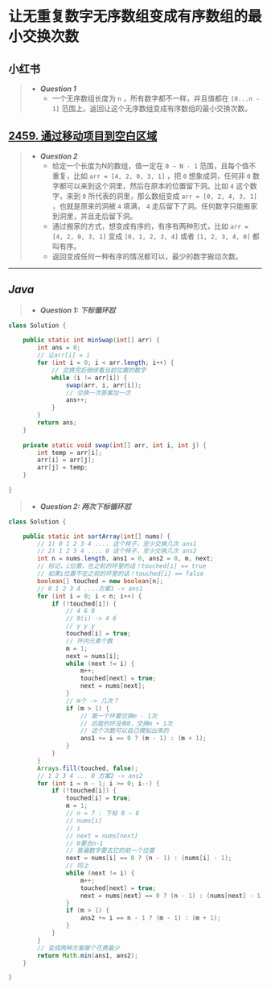 # 让无重复数字无序数组变成有序数组的最小交换次数

## 小红书

> - ***Question 1***
>   - 一个无序数组长度为 `n` ，所有数字都不一样，并且值都在 `[0...n - 1]` 范围上。返回让这个无序数组变成有序数组的最小交换次数。

## [2459. 通过移动项目到空白区域](https://leetcode.cn/problems/sort-array-by-moving-items-to-empty-space/)

> - ***Question 2***
>   - 给定一个长度为N的数组，值一定在 `0 ~ N - 1` 范围，且每个值不重复，比如 `arr = [4, 2, 0, 3, 1]` ，把 `0` 想象成洞，任何非 `0` 数字都可以来到这个洞里，然后在原本的位置留下洞。比如 `4` 这个数字，来到 `0` 所代表的洞里，那么数组变成 `arr = [0, 2, 4, 3, 1]` ，也就是原来的洞被 `4` 填满， `4` 走后留下了洞。任何数字只能搬家到洞里，并且走后留下洞。
>   - 通过搬家的方式，想变成有序的，有序有两种形式，比如 `arr = [4, 2, 0, 3, 1]` 变成 `[0, 1, 2, 3, 4]` 或者 `[1, 2, 3, 4, 0]` 都叫有序。
>   - 返回变成任何一种有序的情况都可以，最少的数字搬动次数。

---

## *Java*

> - ***Question 1: 下标循环怼***

```java
class Solution {
    
    public static int minSwap(int[] arr) {
        int ans = 0;
        // 让arr[i] = i
        for (int i = 0; i < arr.length; i++) {
            // 交换完后继续看当前位置的数字
            while (i != arr[i]) {
                swap(arr, i, arr[i]);
                // 交换一次答案加一次
                ans++;
            }
        }
        return ans;
    }
    
    private static void swap(int[] arr, int i, int j) {
        int temp = arr[i];
        arr[i] = arr[j];
        arr[j] = temp;
    }
    
}
```

> - ***Question 2: 两次下标循环怼***

```java
class Solution {

    public static int sortArray(int[] nums) {
        // 1) 0 1 2 3 4 .... 这个样子，至少交换几次 ans1
        // 2) 1 2 3 4 .... 0 这个样子，至少交换几次 ans2
        int n = nums.length, ans1 = 0, ans2 = 0, m, next;
        // 标记，i位置，在之前的环里的话！touched[i] == true
        // 如果i位置不在之前的环里的话！touched[i] == false
        boolean[] touched = new boolean[n];
        // 0 1 2 3 4 ....方案1 -> ans1
        for (int i = 0; i < n; i++) {
            if (!touched[i]) {
                // 4 6 0
                // 0(i) -> 4 6
                // y y y
                touched[i] = true;
                // 环内元素个数
                m = 1;
                next = nums[i];
                while (next != i) {
                    m++;
                    touched[next] = true;
                    next = nums[next];
                }
                // m个 -> 几次？
                if (m > 1) {
                    // 第一个环要交换m - 1次
                    // 后面的环没有0，交换m + 1次
                    // 这个次数可以自己模拟出来的
                    ans1 += i == 0 ? (m - 1) : (m + 1);
                }
            }
        }
        Arrays.fill(touched, false);
        // 1 2 3 4 ... 0 方案2 -> ans2
        for (int i = n - 1; i >= 0; i--) {
            if (!touched[i]) {
                touched[i] = true;
                m = 1;
                // n = 7 : 下标 0 ~ 6
                // nums[i]
                // i
                // next = nums[next]
                // 0要去n-1
                // 普遍数字要去它的前一个位置
                next = nums[i] == 0 ? (n - 1) : (nums[i] - 1);
                // 同上
                while (next != i) {
                    m++;
                    touched[next] = true;
                    next = nums[next] == 0 ? (n - 1) : (nums[next] - 1);
                }
                if (m > 1) {
                    ans2 += i == n - 1 ? (m - 1) : (m + 1);
                }
            }
        }
        // 变成两种方案哪个花费最少
        return Math.min(ans1, ans2);
    }

}
```

